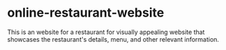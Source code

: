 # online-restaurant-website
This is an website for a restaurant for visually appealing website that showcases the restaurant's details, menu, and other relevant information.
